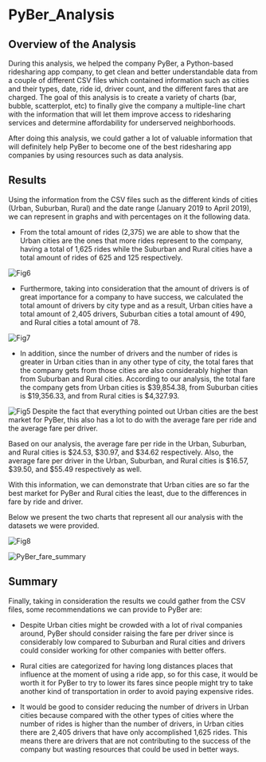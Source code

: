 # PyBer_Analysis

## Overview of the Analysis

During this analysis, we helped the company PyBer, a Python-based ridesharing app company, to get clean and better understandable data from a couple of different CSV files which contained information such as cities and their types, date, ride id, driver count, and the different fares that are charged. The goal of this analysis is to create a variety of charts (bar, bubble, scatterplot, etc) to finally give the company a multiple-line chart with the information that will let them improve access to ridesharing services and determine affordability for underserved neighborhoods.

After doing this analysis, we could gather a lot of valuable information that will definitely help PyBer to become one of the best ridesharing app companies by using resources such as data analysis.

## Results

Using the information from the CSV files such as the different kinds of cities (Urban, Suburban, Rural) and the date range (January 2019 to April 2019), we can represent in graphs and with percentages on it the following data.

- From the total amount of rides (2,375) we are able to show that the Urban cities are the ones that more rides represent to the company, having a total of 1,625 rides while the Suburban and Rural cities have a total amount of rides of 625 and 125 respectively. 

![Fig6](https://user-images.githubusercontent.com/113261292/200179448-05069368-551c-480e-a1c8-cf788c6b20bb.png)
- Furthermore, taking into consideration that the amount of drivers is of great importance for a company to have success, we calculated the total amount of drivers by city type and as a result, Urban cities have a total amount of 2,405 drivers, Suburban cities a total amount of 490, and Rural cities a total amount of 78.

![Fig7](https://user-images.githubusercontent.com/113261292/200179475-514db61d-f4f7-42bc-a309-d0cf036e747c.png)
- In addition, since the number of drivers and the number of rides is greater in Urban cities than in any other type of city, the total fares that the company gets from those cities are also considerably higher than from Suburban and Rural cities. According to our analysis, the total fare the company gets from Urban cities is $39,854.38, from Suburban cities is $19,356.33, and from Rural cities is $4,327.93. 

![Fig5](https://user-images.githubusercontent.com/113261292/200179478-bd14402d-1b10-4ec5-b1e1-62edebffc75f.png)
Despite the fact that everything pointed out Urban cities are the best market for PyBer, this also has a lot to do with the average fare per ride and the average fare per driver. 

Based on our analysis, the average fare per ride in the Urban, Suburban, and Rural cities is $24.53, $30.97, and $34.62 respectively. Also, the average fare per driver in the Urban, Suburban, and Rural cities is $16.57,  $39.50, and $55.49 respectively as well. 

With this information, we can demonstrate that Urban cities are so far the best market for PyBer and Rural cities the least, due to the differences in fare by ride and driver.  

Below we present the two charts that represent all our analysis with the datasets we were provided.

![Fig8](https://user-images.githubusercontent.com/113261292/200202335-0d8cc37e-749b-4104-8323-304619298771.PNG)


![PyBer_fare_summary](https://user-images.githubusercontent.com/113261292/200205649-c4af1c49-1225-4bf5-80fe-61a0a8b8f174.png)

## Summary

Finally, taking in consideration the results we could gather from the CSV files, some recommendations we can provide to PyBer are:

- Despite Urban cities might be crowded with a lot of rival companies around, PyBer should consider raising the fare per driver since is considerably low compared to Suburban and Rural cities and drivers could consider working for other companies with better offers.

- Rural cities are categorized for having long distances places that influence at the moment of using a ride app, so for this case, it would be worth it for PyBer to try to lower its fares since people might try to take another kind of transportation in order to avoid paying expensive rides.

- It would be good to consider reducing the number of drivers in Urban cities because compared with the other types of cities where the number of rides is higher than the number of drivers, in Urban cities there are 2,405 drivers that have only accomplished 1,625 rides. This means there are drivers that are not contributing to the success of the company but wasting resources that could be used in better ways. 
